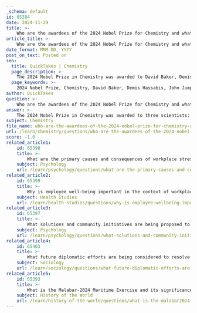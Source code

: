 ```yaml
---
_schema: default
id: 65384
date: 2024-11-29
title: >-
    Who are the awardees of the 2024 Nobel Prize for Chemistry and what are their contributions?
article_title: >-
    Who are the awardees of the 2024 Nobel Prize for Chemistry and what are their contributions?
date_format: MMM DD, YYYY
post_on_text: Posted on
seo:
  title: QuickTakes | Chemistry
  page_description: >-
    The 2024 Nobel Prize in Chemistry was awarded to David Baker, Demis Hassabis, and John Jumper for their groundbreaking contributions to protein design and structure prediction, advancing scientific research and drug development.
  page_keywords: >-
    2024 Nobel Prize, Chemistry, David Baker, Demis Hassabis, John Jumper, protein structure, protein design, computational biology, Rosetta program, AlphaFold2, artificial intelligence, drug development, biochemistry
author: QuickTakes
question: >-
    Who are the awardees of the 2024 Nobel Prize for Chemistry and what are their contributions?
answer: >-
    The 2024 Nobel Prize in Chemistry was awarded to three scientists: David Baker, Demis Hassabis, and John Jumper. Their groundbreaking work focuses on the structure and design of proteins, which are essential molecules in biological processes.\n\nDavid Baker received half of the prize for his significant contributions to computational protein design. His research has been pivotal in developing methods to design new protein folds from scratch, particularly through his Rosetta program, which began addressing the protein design problem in 2003. This work has enabled scientists to design proteins with atomic accuracy, marking a substantial advancement in the field.\n\nThe other half of the prize was jointly awarded to Demis Hassabis and John Jumper for their development of an artificial intelligence model that addresses a long-standing challenge in chemistry: predicting the complex three-dimensional structures of proteins from their amino acid sequences. Their AI model, AlphaFold2, has revolutionized the way researchers can understand protein structures, which has implications for drug development and other areas of biochemistry.\n\nThe Nobel Committee highlighted that this recognition reflects the incredible advances made in recent years in protein design and structure prediction, which are crucial for various scientific and medical applications.
subject: Chemistry
file_name: who-are-the-awardees-of-the-2024-nobel-prize-for-chemistry-and-what-are-their-contributions.md
url: /learn/chemistry/questions/who-are-the-awardees-of-the-2024-nobel-prize-for-chemistry-and-what-are-their-contributions
score: -1.0
related_article1:
    id: 65398
    title: >-
        What are the primary causes and consequences of workplace stress and overwork?
    subject: Psychology
    url: /learn/psychology/questions/what-are-the-primary-causes-and-consequences-of-workplace-stress-and-overwork
related_article2:
    id: 65399
    title: >-
        Why is employee well-being important in the context of workplace stress?
    subject: Health Studies
    url: /learn/health-studies/questions/why-is-employee-wellbeing-important-in-the-context-of-workplace-stress
related_article3:
    id: 65397
    title: >-
        What solutions and community initiatives are being proposed to address the mental health crisis in India?
    subject: Psychology
    url: /learn/psychology/questions/what-solutions-and-community-initiatives-are-being-proposed-to-address-the-mental-health-crisis-in-india
related_article4:
    id: 65403
    title: >-
        What future diplomatic efforts are being considered to resolve the Myanmar crisis?
    subject: Sociology
    url: /learn/sociology/questions/what-future-diplomatic-efforts-are-being-considered-to-resolve-the-myanmar-crisis
related_article5:
    id: 65393
    title: >-
        What is the Malabar-2024 Maritime Exercise and its significance?
    subject: History of the World
    url: /learn/history-of-the-world/questions/what-is-the-malabar2024-maritime-exercise-and-its-significance
---
```


&nbsp;